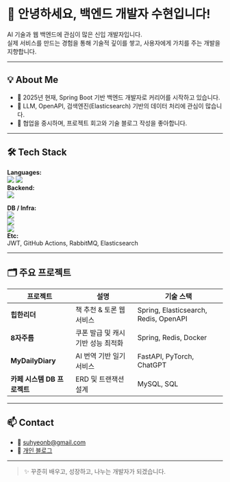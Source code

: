 # 👋 안녕하세요, 백엔드 개발자 수현입니다!

AI 기술과 웹 백엔드에 관심이 많은 신입 개발자입니다.  
실제 서비스를 만드는 경험을 통해 기술적 깊이를 쌓고, 사용자에게 가치를 주는 개발을 지향합니다.

---

## 💡 About Me

- 🔭 2025년 현재, Spring Boot 기반 백엔드 개발자로 커리어를 시작하고 있습니다.
- 🤖 LLM, OpenAPI, 검색엔진(Elasticsearch) 기반의 데이터 처리에 관심이 많습니다.
- 🧠 협업을 중시하며, 프로젝트 회고와 기술 블로그 작성을 좋아합니다.

---

## 🛠 Tech Stack

**Languages:**  
<img src="https://img.shields.io/badge/Java-007396?style=flat-square&logo=OpenJDK&logoColor=white"/> 
<img src="https://img.shields.io/badge/Python-3776AB?style=flat-square&logo=Python&logoColor=white"/>  
**Backend:**  
<img src="https://img.shields.io/badge/SpringBoot-6DB33F?style=flat-square&logo=SpringBoot&logoColor=white"/>
  
**DB / Infra:**  
<img src="https://img.shields.io/badge/MySQL-4479A1?style=flat-square&logo=MySQL&logoColor=white"/>  
<img src="https://img.shields.io/badge/Redis-DC382D?style=flat-square&logo=Redis&logoColor=white"/>  
<img src="https://img.shields.io/badge/Docker-2496ED?style=flat-square&logo=Docker&logoColor=white"/>  
**Etc:**  
JWT, GitHub Actions, RabbitMQ, Elasticsearch

---

## 🗂 주요 프로젝트

| 프로젝트 | 설명 | 기술 스택 |
|----------|------|-----------|
| **힙한리더** | 책 추천 & 토론 웹서비스 | Spring, Elasticsearch, Redis, OpenAPI |
| **8자주름** | 쿠폰 발급 및 캐시 기반 성능 최적화 | Spring, Redis, Docker |
| **MyDailyDiary** | AI 번역 기반 일기 서비스 | FastAPI, PyTorch, ChatGPT | 
| **카페 시스템 DB 프로젝트** | ERD 및 트랜잭션 설계 | MySQL, SQL | 

---

## 📫 Contact

- 📧 suhyeonb@gmail.com
- 📝 [개인 블로그](https://velog.io/@siha_014/) 


---

> ✨ 꾸준히 배우고, 성장하고, 나누는 개발자가 되겠습니다.

